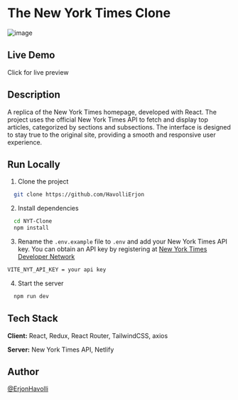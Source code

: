 

# The New York Times Clone

![image](https://github.com/user-attachments/assets/234fed2c-1392-442e-8fca-8471f3441441)

## Live Demo

Click  for live preview

## Description

A replica of the New York Times homepage, developed with React. The project uses the official New York Times API to fetch and display top articles, categorized by sections and subsections. The interface is designed to stay true to the original site, providing a smooth and responsive user experience.



## Run Locally

1. Clone the project

```bash
  git clone https://github.com/HavolliErjon
```

2. Install dependencies

```bash
  cd NYT-Clone
  npm install
```

3. Rename the `.env.example` file to `.env` and add your New York Times API key.
   You can obtain an API key by registering at [New York Times Developer Network](https://developer.nytimes.com/get-started)

```bash
VITE_NYT_API_KEY = your api key
```

4. Start the server

```bash
  npm run dev
```

## Tech Stack

**Client:** React, Redux, React Router, TailwindCSS, axios

**Server:** New York Times API, Netlify

## Author

[@ErjonHavolli](https://github.com/HavolliErjon)

